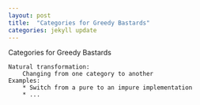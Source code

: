 ```yaml
---
layout: post
title:  "Categories for Greedy Bastards"
categories: jekyll update
---
```


Categories for Greedy Bastards

	Natural transformation:
		Changing from one category to another
	Examples:
		* Switch from a pure to an impure implementation
		* ...
